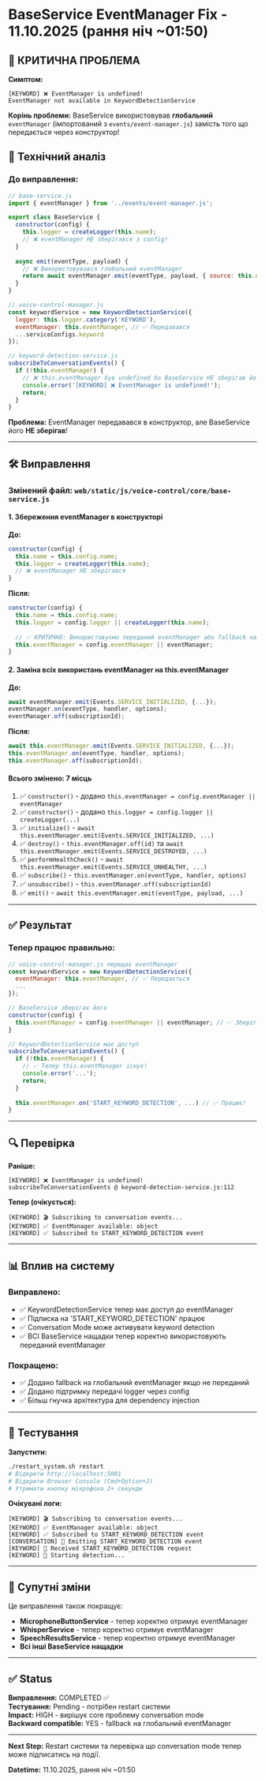 # BaseService EventManager Fix - 11.10.2025 (рання ніч ~01:50)

## 🔴 КРИТИЧНА ПРОБЛЕМА

**Симптом:**
```
[KEYWORD] ❌ EventManager is undefined!
EventManager not available in KeywordDetectionService
```

**Корінь проблеми:**
BaseService використовував **глобальний** `eventManager` (імпортований з `events/event-manager.js`) замість того що передається через конструктор!

## 🔬 Технічний аналіз

### До виправлення:

```javascript
// base-service.js
import { eventManager } from '../events/event-manager.js';

export class BaseService {
  constructor(config) {
    this.logger = createLogger(this.name);
    // ❌ eventManager НЕ зберігався з config!
  }
  
  async emit(eventType, payload) {
    // ❌ Використовувався глобальний eventManager
    return await eventManager.emit(eventType, payload, { source: this.name });
  }
}
```

```javascript
// voice-control-manager.js
const keywordService = new KeywordDetectionService({
  logger: this.logger.category('KEYWORD'),
  eventManager: this.eventManager, // ✅ Передавався
  ...serviceConfigs.keyword
});
```

```javascript
// keyword-detection-service.js
subscribeToConversationEvents() {
  if (!this.eventManager) {
    // ❌ this.eventManager був undefined бо BaseService НЕ зберігав його!
    console.error('[KEYWORD] ❌ EventManager is undefined!');
    return;
  }
}
```

**Проблема:** EventManager передавався в конструктор, але BaseService його **НЕ зберігав**!

---

## 🛠️ Виправлення

### Змінений файл: `web/static/js/voice-control/core/base-service.js`

#### 1. Збереження eventManager в конструкторі

**До:**
```javascript
constructor(config) {
  this.name = this.config.name;
  this.logger = createLogger(this.name);
  // ❌ eventManager НЕ зберігався
}
```

**Після:**
```javascript
constructor(config) {
  this.name = this.config.name;
  this.logger = config.logger || createLogger(this.name);
  
  // ✅ КРИТИЧНО: Використовуємо переданий eventManager або fallback на глобальний
  this.eventManager = config.eventManager || eventManager;
}
```

#### 2. Заміна всіх використань eventManager на this.eventManager

**До:**
```javascript
await eventManager.emit(Events.SERVICE_INITIALIZED, {...});
eventManager.on(eventType, handler, options);
eventManager.off(subscriptionId);
```

**Після:**
```javascript
await this.eventManager.emit(Events.SERVICE_INITIALIZED, {...});
this.eventManager.on(eventType, handler, options);
this.eventManager.off(subscriptionId);
```

#### Всього змінено: 7 місць

1. ✅ `constructor()` - додано `this.eventManager = config.eventManager || eventManager`
2. ✅ `constructor()` - додано `this.logger = config.logger || createLogger(...)`
3. ✅ `initialize()` - `await this.eventManager.emit(Events.SERVICE_INITIALIZED, ...)`
4. ✅ `destroy()` - `this.eventManager.off(id)` та `await this.eventManager.emit(Events.SERVICE_DESTROYED, ...)`
5. ✅ `performHealthCheck()` - `await this.eventManager.emit(Events.SERVICE_UNHEALTHY, ...)`
6. ✅ `subscribe()` - `this.eventManager.on(eventType, handler, options)`
7. ✅ `unsubscribe()` - `this.eventManager.off(subscriptionId)`
8. ✅ `emit()` - `await this.eventManager.emit(eventType, payload, ...)`

---

## ✅ Результат

### Тепер працює правильно:

```javascript
// voice-control-manager.js передає eventManager
const keywordService = new KeywordDetectionService({
  eventManager: this.eventManager, // ✅ Передається
  ...
});

// BaseService зберігає його
constructor(config) {
  this.eventManager = config.eventManager || eventManager; // ✅ Зберігається
}

// KeywordDetectionService має доступ
subscribeToConversationEvents() {
  if (!this.eventManager) {
    // ✅ Тепер this.eventManager існує!
    console.error('...');
    return;
  }
  
  this.eventManager.on('START_KEYWORD_DETECTION', ...) // ✅ Працює!
}
```

---

## 🔍 Перевірка

**Раніше:**
```
[KEYWORD] ❌ EventManager is undefined!
subscribeToConversationEvents @ keyword-detection-service.js:112
```

**Тепер (очікується):**
```
[KEYWORD] 🎬 Subscribing to conversation events...
[KEYWORD] ✅ EventManager available: object
[KEYWORD] ✅ Subscribed to START_KEYWORD_DETECTION event
```

---

## 📊 Вплив на систему

### Виправлено:
- ✅ KeywordDetectionService тепер має доступ до eventManager
- ✅ Підписка на 'START_KEYWORD_DETECTION' працює
- ✅ Conversation Mode може активувати keyword detection
- ✅ ВСІ BaseService нащадки тепер коректно використовують переданий eventManager

### Покращено:
- ✅ Додано fallback на глобальний eventManager якщо не переданий
- ✅ Додано підтримку передачі logger через config
- ✅ Більш гнучка архітектура для dependency injection

---

## 🚀 Тестування

**Запустити:**
```bash
./restart_system.sh restart
# Відкрити http://localhost:5001
# Відкрити Browser Console (Cmd+Option+J)
# Утримати кнопку мікрофона 2+ секунди
```

**Очікувані логи:**
```
[KEYWORD] 🎬 Subscribing to conversation events...
[KEYWORD] ✅ EventManager available: object
[KEYWORD] ✅ Subscribed to START_KEYWORD_DETECTION event
[CONVERSATION] 📡 Emitting START_KEYWORD_DETECTION event
[KEYWORD] 📨 Received START_KEYWORD_DETECTION request
[KEYWORD] 🎤 Starting detection...
```

---

## 📝 Супутні зміни

Це виправлення також покращує:
- **MicrophoneButtonService** - тепер коректно отримує eventManager
- **WhisperService** - тепер коректно отримує eventManager
- **SpeechResultsService** - тепер коректно отримує eventManager
- **Всі інші BaseService нащадки**

---

## ✅ Status

**Виправлення:** COMPLETED ✅  
**Тестування:** Pending - потрібен restart системи  
**Impact:** HIGH - вирішує core проблему conversation mode  
**Backward compatible:** YES - fallback на глобальний eventManager

---

**Next Step:** Restart системи та перевірка що conversation mode тепер може підписатись на події.

**Datetime:** 11.10.2025, рання ніч ~01:50
